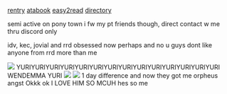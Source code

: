 [rentry](https://rentry.co/orph) [atabook](https://ovrpheus.atabook.org/) [easy2read](https://rentry.co/novoamor) [directory](https://rentry.co/ovrpheus)

semi active on pony town i fw my pt friends though, direct contact w me thru discord only

idv, kec, jovial and rrd obsessed now perhaps and no u guys dont like anyone from rrd more than me

<img src="https://files.catbox.moe/q22i9i.jpg"/> 
YURIYURIYURIYURIYURIYURIYURIYURIYURIYURIYURIYURIYURIYURI
WENDEMMA YURI

<img src="https://files.catbox.moe/2jnh5y.jpg"/>

<img src="https://files.catbox.moe/2ijovh.webp"/>
1 day difference and now they got me orpheus angst Okkk ok I LOVE HIM SO MCUH hes so me
